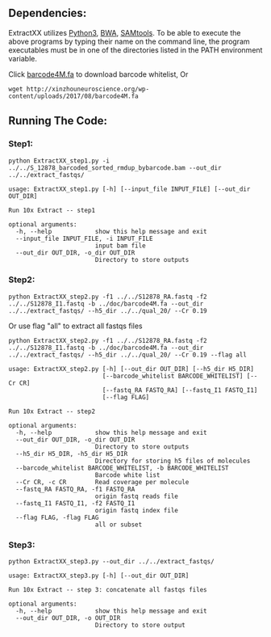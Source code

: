 ## Dependencies:
ExtractXX utilizes <a href="https://www.python.org/downloads/">Python3</a>, <a href="http://bio-bwa.sourceforge.net/">BWA</a>, <a href="http://samtools.sourceforge.net/">SAMtools</a>. To be able to execute the above programs by typing their name on the command line, the program executables must be in one of the directories listed in the PATH environment variable.


Click <a href="http://xinzhouneuroscience.org/wp-content/uploads/2017/08/barcode4M.fa.zip">barcode4M.fa</a> to download barcode whitelist, 
Or 
```
wget http://xinzhouneuroscience.org/wp-content/uploads/2017/08/barcode4M.fa
```

## Running The Code:
### Step1:

```
python ExtractXX_step1.py -i ../../S_12878_barcoded_sorted_rmdup_bybarcode.bam --out_dir ../../extract_fastqs/ 
```
```
usage: ExtractXX_step1.py [-h] [--input_file INPUT_FILE] [--out_dir OUT_DIR]

Run 10x Extract -- step1

optional arguments:
  -h, --help            show this help message and exit
  --input_file INPUT_FILE, -i INPUT_FILE
                        input bam file
  --out_dir OUT_DIR, -o_dir OUT_DIR
                        Directory to store outputs
```
### Step2:

```
python ExtractXX_step2.py -f1 ../../S12878_RA.fastq -f2 ../../S12878_I1.fastq -b ../doc/barcode4M.fa --out_dir ../../extract_fastqs/ --h5_dir ../../qual_20/ --Cr 0.19 
```
Or use flag "all" to extract all fastqs files
```
python ExtractXX_step2.py -f1 ../../S12878_RA.fastq -f2 ../../S12878_I1.fastq -b ../doc/barcode4M.fa --out_dir ../../extract_fastqs/ --h5_dir ../../qual_20/ --Cr 0.19 --flag all
```
```
usage: ExtractXX_step2.py [-h] [--out_dir OUT_DIR] [--h5_dir H5_DIR]
                          [--barcode_whitelist BARCODE_WHITELIST] [--Cr CR]
                          [--fastq_RA FASTQ_RA] [--fastq_I1 FASTQ_I1]
                          [--flag FLAG]

Run 10x Extract -- step2

optional arguments:
  -h, --help            show this help message and exit
  --out_dir OUT_DIR, -o_dir OUT_DIR
                        Directory to store outputs
  --h5_dir H5_DIR, -h5_dir H5_DIR
                        Directory for storing h5 files of molecules
  --barcode_whitelist BARCODE_WHITELIST, -b BARCODE_WHITELIST
                        Barcode white list
  --Cr CR, -c CR        Read coverage per molecule
  --fastq_RA FASTQ_RA, -f1 FASTQ_RA
                        origin fastq reads file
  --fastq_I1 FASTQ_I1, -f2 FASTQ_I1
                        origin fastq index file
  --flag FLAG, -flag FLAG
                        all or subset

```
### Step3:

```
python ExtractXX_step3.py --out_dir ../../extract_fastqs/
```
```
usage: ExtractXX_step3.py [-h] [--out_dir OUT_DIR]

Run 10x Extract -- step 3: concatenate all fastqs files

optional arguments:
  -h, --help            show this help message and exit
  --out_dir OUT_DIR, -o OUT_DIR
                        Directory to store output
```
